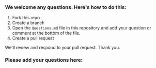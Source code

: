 ### We welcome any questions. Here's how to do this:  
  
1. Fork this repo  
2. Create a branch 
4. Open the `Questions.md` file in this repository and add your question or comment at the bottom of the file.
5. Create a pull request
   
We'll review and respond to your pull request. Thank you. 

### Please add your questions here:

